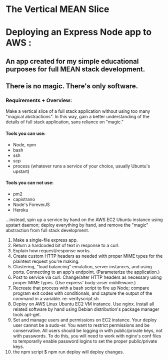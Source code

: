 
The Vertical MEAN Slice
=======
# Deploying an Express Node app to AWS :

## An app created for my simple educational purposes for full MEAN stack development.

## There is no magic. There's only software.

### Requirements + Overview:
Make a vertical slice of a full stack application without using too many "magical abstractions". In this way, gain a better understanding of the details of full stack application, sans reliance on "magic."

#### Tools you can use:
- Node, npm
- bash
- ssh
- scp
- process (whatever runs a service of your choice, usually Ubuntu's upstart)

#### Tools you can not use:
- pm2
- capistrano
- Node's ForeverJS
- Heroku

...instead, spin up a service by hand on the AWS EC2 Ubuntu instance using upstart daemon; deploy everything by hand, and remove the "magic" abstraction from full stack development.

1. Make a single-file express app.
2. Return a hardcoded bit of text in response to a curl.
3. Explain how request/response works.
4. Create custom HTTP headers as needed with proper MIME types for the plaintext request you're making.
5. Clustering, "load balancing" emulation, server instances, and using ports. Connecting to an app's endpoint. (Parameterize the application.)
6. Post to service via curl. Change/alter HTTP headers as necessary using proper MIME types. (Use express' body-arser middleware.)
7. Recreate that process with a bash script to fire up Node; compare program exit codes with conditionals, and capture the output of the command in a variable. re: verifyscript.sh
8. Deploy on AWS Linux Ubuntu EC2 VM instance. Use nginx. Install all related software by hand using Debian distribution's package manager tools apt-get.
9. Set and manage users and permissions on EC2 instance. Your deploy user cannot be a sudo-er. You want to restrict permissions and be conservative. All users should be logging in with public/private keys, not with passwords. To do this, you will need to work with nginx's conf files to temporarily enable password logins to set the proper public/private keys.
10. the npm script
    	$ npm run deploy
will deploy changes.
